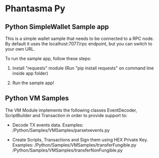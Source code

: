 # Phantasma Py

## Python SimpleWallet Sample app

This is a simple wallet sample that needs to be connected to a RPC node. By default it uses the localhost:7077/rpc endpoint, but you can switch to your own URL.

To run the sample app, follow these steps:

1. Install "requests" module (Run "pip install requests" on command line inside app folder)

2. Run the sample app!

## Python VM Samples

The VM Module implements the following classes EventDecoder, ScriptBuilder and Transaction in order to provide support to:

- Decode TX events data.
  Examples:
  /Python/Samples/VMSamples/parsetxevents.py

- Create Scripts, Transactions and Sign them using HEX Private Key.
  Examples:
  /Python/Samples/VMSamples/transferFungible.py
  /Python/Samples/VMSamples/transferNonFungible.py
